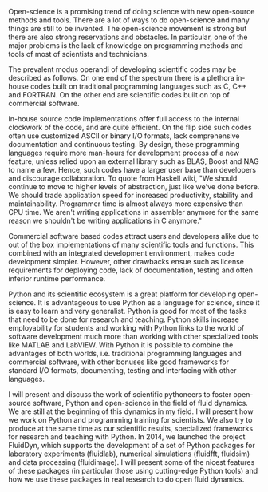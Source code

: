 Open-science is a promising trend of doing science with new open-source
methods and tools. There are a lot of ways to do open-science and many things
are still to be invented. The open-science movement is strong but there are
also strong reservations and obstacles. In particular, one of the major problems
is the lack of knowledge on programming methods and tools of most of
scientists and technicians.

The prevalent modus operandi of developing scientific codes may be described as
follows. On one end of the spectrum there is a plethora in-house codes built on
traditional programming languages such as C, C++ and FORTRAN. On the other end
are scientific codes built on top of commercial software.

In-house source code implementations offer full access to the internal clockwork
of the code, and are quite efficient. On the flip side such codes often use
customized ASCII or binary I/O formats, lack comprehensive documentation and
continuous testing. By design, these programming languages require more
man-hours for development process of a new feature, unless relied upon an
external library such as BLAS, Boost and NAG to name a few. Hence, such codes
have a larger user base than developers and discourage collaboration. To quote
from Haskell wiki, "We should continue to move to higher levels of abstraction,
just like we've done before. We should trade application speed for increased
productivity, stability and maintainability. Programmer time is almost always
more expensive than CPU time. We aren't writing applications in assembler
anymore for the same reason we shouldn't be writing applications in C anymore."

Commercial software based codes attract users and developers alike due to out
of the box implementations of many scientific tools and functions. This
combined with an integrated development environment, makes code development
simpler. However, other drawbacks ensue such as license requirements for
deploying code, lack of documentation, testing and often inferior runtime
performance.

Python and its scientific ecosystem is a great platform for developing
open-science. It is advantageous to use Python as a language for science, since
it is easy to learn and very generalist. Python is good for most of the tasks
that need to be done for research and teaching. Python skills increase
employability for students and working with Python links to the world of
software development much more than working with other specialized tools like
MATLAB and LabVIEW. With Python it is possible to combine the advantages of
both worlds, i.e. traditional programming languages and commercial software,
with other bonuses like good frameworks for standard I/O formats, documenting,
testing and interfacing with other languages.

I will present and discuss the work of scientific pythoneers to foster
open-source software, Python and open-science in the field of fluid
dynamics. We are still at the beginning of this dynamics in my field. I will
present how we work on Python and programming training for scientists. We also
try to produce at the same time as our scientific results, specialized
frameworks for research and teaching with Python. In 2014, we launched the
project FluidDyn, which supports the development of a set of Python packages for
laboratory experiments (fluidlab), numerical simulations (fluidfft, fluidsim)
and data processing (fluidimage). I will present some of the nicest features of
these packages (in particular those using cutting-edge Python tools) and how we
use these packages in real research to do open fluid dynamics.